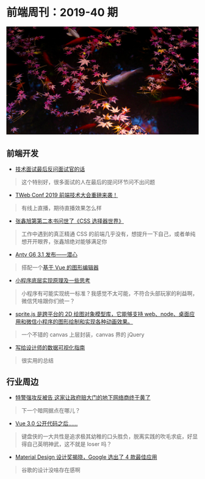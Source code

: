 # 前端周刊：2019-40 期

[![](/img/bing/20191017.png?imageView2/2/w/960)](https://cn.bing.com/search?q=秋叶和金鱼)

## 前端开发

- [技术面试最后反问面试官的话](https://github.com/yifeikong/reverse-interview-zh)

> 这个特别好，很多面试的人在最后的提问环节问不出问题

- [TWeb Conf 2019 前端技术大会重磅来袭！](http://www.alloyteam.com/2019/10/14014/)

> 有线上直播，期待直播效果怎么样

- [张鑫旭第第二本书问世了《CSS 选择器世界》](https://www.zhangxinxu.com/wordpress/2019/10/book-css-selector-world/)

> 工作中遇到的真正精通 CSS 的前端几乎没有，想提升一下自己，或者单纯想开开眼界，张鑫旭绝对能够满足你

- [Antv G6 3.1 发布——潜心](https://www.yuque.com/antv/g6/slulu0)

> 搭配一个[基于 Vue 的图形编辑器](https://github.com/caoyu48/vue-g6-editor)

- [小程序底层实现原理及一些思考](https://zhuanlan.zhihu.com/p/81775922)

> 小程序有可能实现统一标准？我感觉不太可能，不符合头部玩家的利益啊，微信凭啥跟你们统一？

- [sprite.js 是跨平台的 2D 绘图对象模型库，它能够支持 web、node、桌面应用和微信小程序的图形绘制和实现各种动画效果。](http://spritejs.org/#/zh-cn/index)

> 一个不错的 canvas 上层封装，canvas 界的 jQuery

- [写给设计师的数据可视化指南](https://www.uisdc.com/data-visualization-design)

> 很实用的总结

## 行业周边

- [特警强攻反被告 这家让政府赔大门的地下网络商终于黄了](https://www.cnbeta.com/articles/tech/899825.htm)

> 下一个暗网据点在哪儿？

- [Vue 3.0 公开代码之后……](https://mp.weixin.qq.com/s/_9XaMyAv0NjJRvwKEEleuw)

> 键盘侠的一大共性是追求极其幼稚的口头胜负，脱离实践的吹毛求疵，好显得自己英明神武，这不就是 loser 吗？

- [Material Design 设计奖揭晓，Google 选出了 4 款最佳应用](https://sspai.com/post/56961)

> 谷歌的设计没啥存在感啊
